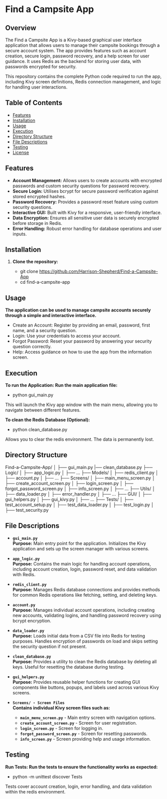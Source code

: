 # Find a Campsite App

## Overview
The Find a Campsite App is a Kivy-based graphical user interface application that allows users to manage their campsite bookings through a secure account system. The app provides features such as account creation, secure login, password recovery, and a help screen for user guidance. It uses Redis as the backend for storing user data, with passwords encrypted for security.

This repository contains the complete Python code required to run the app, including Kivy screen definitions, Redis connection management, and logic for handling user interactions.

## Table of Contents
- [Features](#features)
- [Installation](#installation)
- [Usage](#usage)
- [Execution](#execution)
- [Directory Structure](#directory-structure)
- [File Descriptions](#file-descriptions)
- [Testing](#testing)
- [License](#license)

## Features
- **Account Management:** Allows users to create accounts with encrypted passwords and custom security questions for password recovery.
- **Secure Login:** Utilises bcrypt for secure password verification against stored encrypted hashes.
- **Password Recovery:** Provides a password reset feature using custom security questions.
- **Interactive GUI:** Built with Kivy for a responsive, user-friendly interface.
- **Data Encryption:** Ensures all sensitive user data is securely encrypted before storage in Redis.
- **Error Handling:** Robust error handling for database operations and user inputs.

## Installation

1. **Clone the repository:**

   - git clone https://github.com/Harrison-Shepherd/Find-a-Campsite-App
   - cd find-a-campsite-app
    


## Usage

**The application can be used to manage campsite accounts securely through a simple and interactive interface.**

- Create an Account: Register by providing an email, password, first name, and a security question.
- Login: Use your credentials to access your account.
- Forgot Password: Reset your password by answering your security question correctly.
- Help: Access guidance on how to use the app from the information screen.

## Execution
**To run the Application: Run the main application file:**

- python gui_main.py

This will launch the Kivy app window with the main menu, allowing you to navigate between different features.

**To clean the Redis Database (Optional):**

- python clean_database.py

Allows you to clear the redis environment. The data is permanently lost.

## Directory Structure

Find-a-Campsite-App/
│
├── gui_main.py
|── clean_database.py
├── Logic/
│   ├── app_logic.py
│   ├── ...
├── Models/
│   ├── redis_client.py
│   ├── account.py
│   ├── ...
├── Screens/
│   ├── main_menu_screen.py
│   ├── create_account_screen.py
│   ├── login_screen.py
│   ├── forgot_password_screen.py
│   ├── info_screen.py
│   ├── ...
├── Utils/
│   ├── data_loader.py
│   ├── error_handler.py
│   ├── ...
├── GUI/
│   ├── gui_helpers.py
│   ├── gui_kivy.py
│   ├── ...
├── Tests/
│   ├── test_account_setup.py
│   ├── test_data_loader.py
│   ├── test_login.py
│   ├── test_security.py


## File Descriptions

- **`gui_main.py`**  
  **Purpose:** Main entry point for the application. Initializes the Kivy application and sets up the screen manager with various screens.

- **`app_logic.py`**  
  **Purpose:** Contains the main logic for handling account operations, including account creation, login, password reset, and data validation with Redis.

- **`redis_client.py`**  
  **Purpose:** Manages Redis database connections and provides methods for common Redis operations like fetching, setting, and deleting keys.

- **`account.py`**  
  **Purpose:** Manages individual account operations, including creating new accounts, validating logins, and handling password recovery using bcrypt encryption.

- **`data_loader.py`**  
  **Purpose:** Loads initial data from a CSV file into Redis for testing purposes. Handles encryption of passwords on load and skips setting the security question if not present.

- **`clean_database.py`**  
  **Purpose:** Provides a utility to clean the Redis database by deleting all keys. Useful for resetting the database during testing.

- **`gui_helpers.py`**  
  **Purpose:** Provides reusable helper functions for creating GUI components like buttons, popups, and labels used across various Kivy screens.

- **`Screens/ - Screen Files`**  
  **Contains individual Kivy screen files such as:**
  - **`main_menu_screen.py`** - Main entry screen with navigation options.
  - **`create_account_screen.py`** - Screen for user registration.
  - **`login_screen.py`** - Screen for logging in.
  - **`forgot_password_screen.py`** - Screen for resetting passwords.
  - **`info_screen.py`** - Screen providing help and usage information.




## Testing 
**Run Tests: Run the tests to ensure the functionality works as expected:**
- python -m unittest discover Tests

Tests cover account creation, login, error handling, and data validation within the redis environment.